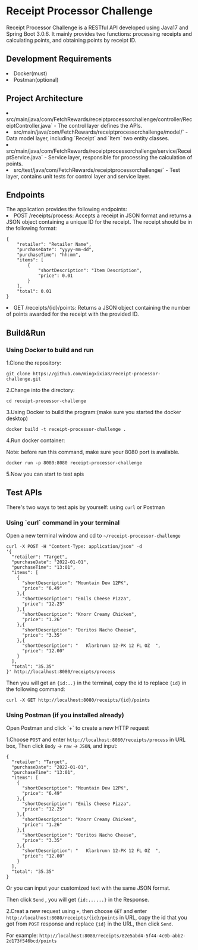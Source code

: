 <h1>Receipt Processor Challenge</h1>
Receipt Processor Challenge is a RESTful API developed using Java17 and Spring Boot 3.0.6. It mainly provides two functions: processing receipts and calculating points, and obtaining points by receipt ID.

<h2>Development Requirements</h2>

<li>Docker(must)</li>
<li>Postman(optional)</li>

<h2>Project Architecture</h2>
<li>src/main/java/com/FetchRewards/receiptprocessorchallenge/controller/ReceiptController.java` - The control layer defines the APIs.</li>
<li>src/main/java/com/FetchRewards/receiptprocessorchallenge/model/` - Data model layer, including `Receipt` and `Item` two entity classes.</li>
<li>src/main/java/com/FetchRewards/receiptprocessorchallenge/service/ReceiptService.java` - Service layer, responsible for processing the calculation of points.</li>
<li>src/test/java/com/FetchRewards/receiptprocessorchallenge/` - Test layer, contains unit tests for control layer and service layer.</li>

<h2>Endpoints</h2>
The application provides the following endpoints:

<li>POST /receipts/process: Accepts a receipt in JSON format and returns a JSON object containing a unique ID for the receipt. The receipt should be in the following format:</li>

```
{
    "retailer": "Retailer Name",
    "purchaseDate": "yyyy-mm-dd",
    "purchaseTime": "hh:mm",
    "items": [
        {
            "shortDescription": "Item Description",
            "price": 0.01
        }
    ],
    "total": 0.01
}
```
<li>GET /receipts/{id}/points: Returns a JSON object containing the number of points awarded for the receipt with the provided ID.</li>



<h2>Build&Run</h2>
<h3>Using Docker to build and run</h3>
1.Clone the repository:

```
git clone https://github.com/mingxixia8/receipt-processor-challenge.git
```

2.Change into the directory:

```
cd receipt-processor-challenge
```
3.Using Docker to build the program:(make sure you started the docker desktop)

```
docker build -t receipt-processor-challenge .
```

4.Run docker container:

Note: before run this command, make sure your 8080 port is available.

```
docker run -p 8080:8080 receipt-processor-challenge
```

5.Now you can start to test apis


<h2>Test APIs </h2>

There's two ways to test apis by yourself: using `curl` or Postman

<h3>Using `curl` command in your terminal</h3>

Open a new terminal window and cd to `~/receipt-processor-challenge`

```
curl -X POST -H "Content-Type: application/json" -d 
'{
  "retailer": "Target",
  "purchaseDate": "2022-01-01",
  "purchaseTime": "13:01",
  "items": [
    {
      "shortDescription": "Mountain Dew 12PK",
      "price": "6.49"
    },{
      "shortDescription": "Emils Cheese Pizza",
      "price": "12.25"
    },{
      "shortDescription": "Knorr Creamy Chicken",
      "price": "1.26"
    },{
      "shortDescription": "Doritos Nacho Cheese",
      "price": "3.35"
    },{
      "shortDescription": "   Klarbrunn 12-PK 12 FL OZ  ",
      "price": "12.00"
    }
  ],
  "total": "35.35"
}' http://localhost:8080/receipts/process
```

Then you will get an `{id:..}` in the terminal, copy the id to replace `{id}` in the following command:

```
curl -X GET http://localhost:8080/receipts/{id}/points
```

<h3>Using Postman (if you installed already)</h3>
Open Postman and click `+` to create a new HTTP request


1.Choose `POST` and enter `http://localhost:8080/receipts/process` in URL box,
Then click `Body` -> `raw` -> `JSON`, and input:

```
{
  "retailer": "Target",
  "purchaseDate": "2022-01-01",
  "purchaseTime": "13:01",
  "items": [
    {
      "shortDescription": "Mountain Dew 12PK",
      "price": "6.49"
    },{
      "shortDescription": "Emils Cheese Pizza",
      "price": "12.25"
    },{
      "shortDescription": "Knorr Creamy Chicken",
      "price": "1.26"
    },{
      "shortDescription": "Doritos Nacho Cheese",
      "price": "3.35"
    },{
      "shortDescription": "   Klarbrunn 12-PK 12 FL OZ  ",
      "price": "12.00"
    }
  ],
  "total": "35.35"
}
```

Or you can input your customized text with the same JSON format.

Then click `Send` , you will get `{id:......}` in the Response.

2.Creat a new request using `+`, then choose `GET` and enter `http://localhost:8080/receipts/{id}/points` in URL,
copy the id that you got from `POST` response and replace `{id}` in the URL, then click `Send`.

For example:
`http://localhost:8080/receipts/82e5abd4-5f44-4c0b-abb2-2d173f546bcd/points`





